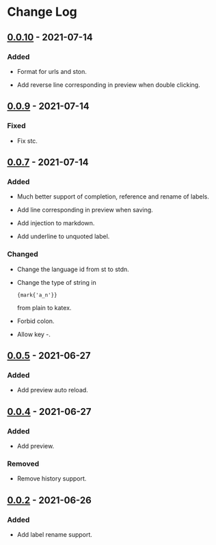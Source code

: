 # Change Log

## [0.0.10] - 2021-07-14
### Added
- Format for urls and ston.

- Add reverse line corresponding in preview when double clicking.

## [0.0.9] - 2021-07-14
### Fixed
- Fix stc.

## [0.0.7] - 2021-07-14
### Added
- Much better support of completion, reference and rename of labels.

- Add line corresponding in preview when saving.

- Add injection to markdown.

- Add underline to unquoted label.

### Changed
- Change the language id from st to stdn.

-   Change the type of string in
    ```st
    {mark{'a_n'}}
    ```
    from plain to katex.

- Forbid colon.

- Allow key -.

## [0.0.5] - 2021-06-27
### Added
- Add preview auto reload.

## [0.0.4] - 2021-06-27
### Added
- Add preview.

### Removed
- Remove history support.

## [0.0.2] - 2021-06-26
### Added
- Add label rename support.


[0.0.10]: https://github.com/ddu6/st-lang/compare/v0.0.9...v0.0.10
[0.0.9]: https://github.com/ddu6/st-lang/compare/v0.0.7...v0.0.9
[0.0.7]: https://github.com/ddu6/st-lang/compare/v0.0.5...v0.0.7
[0.0.5]: https://github.com/ddu6/st-lang/compare/v0.0.4...v0.0.5
[0.0.4]: https://github.com/ddu6/st-lang/compare/v0.0.2...v0.0.4
[0.0.2]: https://github.com/ddu6/st-lang/releases/tag/v0.0.2
